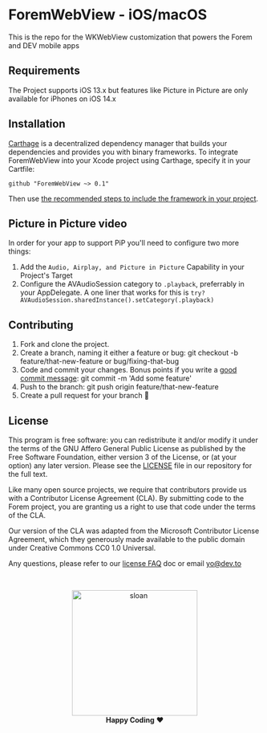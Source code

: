 # ForemWebView - iOS/macOS

This is the repo for the WKWebView customization that powers the Forem and DEV mobile apps

## Requirements

The Project supports iOS 13.x but features like Picture in Picture are only available for iPhones on iOS 14.x

## Installation

[Carthage](https://github.com/Carthage/Carthage) is a decentralized dependency manager that builds your dependencies and provides you with binary frameworks. To integrate ForemWebView into your Xcode project using Carthage, specify it in your Cartfile:

```
github "ForemWebView ~> 0.1"
```

Then use [the recommended steps to include the framework in your project](https://github.com/Carthage/Carthage#adding-frameworks-to-an-application).

## Picture in Picture video

In order for your app to support PiP you'll need to configure two more things:
1. Add the `Audio, Airplay, and Picture in Picture` Capability in your Project's Target
1. Configure the AVAudioSession category to `.playback`, preferrably in your AppDelegate. A one liner that works for this is `try? AVAudioSession.sharedInstance().setCategory(.playback)`

## Contributing

1. Fork and clone the project.
1. Create a branch, naming it either a feature or bug: git checkout -b feature/that-new-feature or bug/fixing-that-bug
1. Code and commit your changes. Bonus points if you write a [good commit message](https://chris.beams.io/posts/git-commit/): git commit -m 'Add some feature'
1. Push to the branch: git push origin feature/that-new-feature
1. Create a pull request for your branch 🎉

## License

This program is free software: you can redistribute it and/or modify it under the terms of the GNU Affero General Public License as published by the Free Software Foundation, either version 3 of the License, or (at your option) any later version. Please see the [LICENSE](./LICENSE) file in our repository for the full text.

Like many open source projects, we require that contributors provide us with a Contributor License Agreement (CLA). By submitting code to the Forem project, you are granting us a right to use that code under the terms of the CLA.

Our version of the CLA was adapted from the Microsoft Contributor License Agreement, which they generously made available to the public domain under Creative Commons CC0 1.0 Universal.

Any questions, please refer to our [license FAQ](https://docs.forem.to/licensing/) doc or email yo@dev.to

<br/>

<p align="center">
  <img
    alt="sloan"
    width=250px
    src="https://thepracticaldev.s3.amazonaws.com/uploads/user/profile_image/31047/af153cd6-9994-4a68-83f4-8ddf3e13f0bf.jpg"
  />
  <br/>
  <strong>Happy Coding</strong> ❤️
</p>
